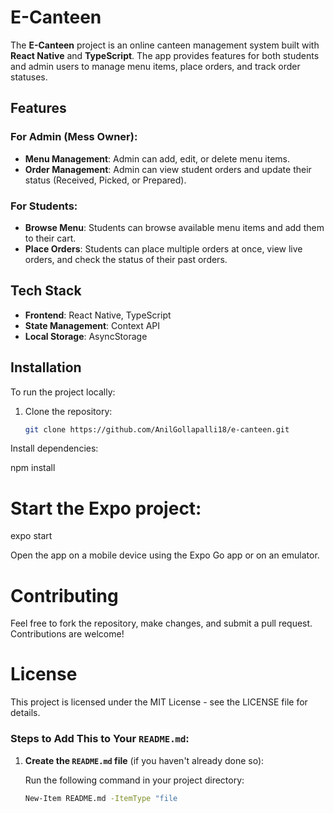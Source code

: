 

# E-Canteen

The **E-Canteen** project is an online canteen management system built with **React Native** and **TypeScript**. The app provides features for both students and admin users to manage menu items, place orders, and track order statuses.

## Features

### For Admin (Mess Owner):
- **Menu Management**: Admin can add, edit, or delete menu items.
- **Order Management**: Admin can view student orders and update their status (Received, Picked, or Prepared).

### For Students:
- **Browse Menu**: Students can browse available menu items and add them to their cart.
- **Place Orders**: Students can place multiple orders at once, view live orders, and check the status of their past orders.

## Tech Stack

- **Frontend**: React Native, TypeScript
- **State Management**: Context API
- **Local Storage**: AsyncStorage

## Installation

To run the project locally:

1. Clone the repository:

   ```bash
   git clone https://github.com/AnilGollapalli18/e-canteen.git
Install dependencies:


npm install

# Start the Expo project:


expo start

Open the app on a mobile device using the Expo Go app or on an emulator.



# Contributing
Feel free to fork the repository, make changes, and submit a pull request. Contributions are welcome!

# License
This project is licensed under the MIT License - see the LICENSE file for details.



### Steps to Add This to Your `README.md`:

1. **Create the `README.md` file** (if you haven't already done so):

   Run the following command in your project directory:

   ```bash
   New-Item README.md -ItemType "file
